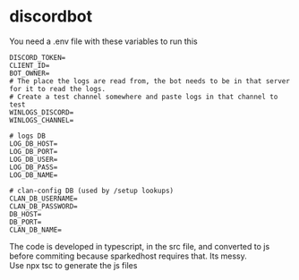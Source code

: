 # discordbot

You need a .env file with these variables to run this 

```
DISCORD_TOKEN=
CLIENT_ID=
BOT_OWNER=
# The place the logs are read from, the bot needs to be in that server for it to read the logs. 
# Create a test channel somewhere and paste logs in that channel to test
WINLOGS_DISCORD=
WINLOGS_CHANNEL=

# logs DB
LOG_DB_HOST=
LOG_DB_PORT=
LOG_DB_USER=
LOG_DB_PASS=
LOG_DB_NAME=

# clan-config DB (used by /setup lookups)
CLAN_DB_USERNAME=
CLAN_DB_PASSWORD=
DB_HOST=
DB_PORT=
CLAN_DB_NAME=

```

The code is developed in typescript, in the src file, and converted to js before commiting because sparkedhost requires that. Its messy. 
<br>
Use npx tsc to generate the js files 